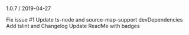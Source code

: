 1.0.7 / 2019-04-27

Fix issue #1
Update ts-node and source-map-support devDependencies
Add tslint and Changelog
Update ReadMe with badges
